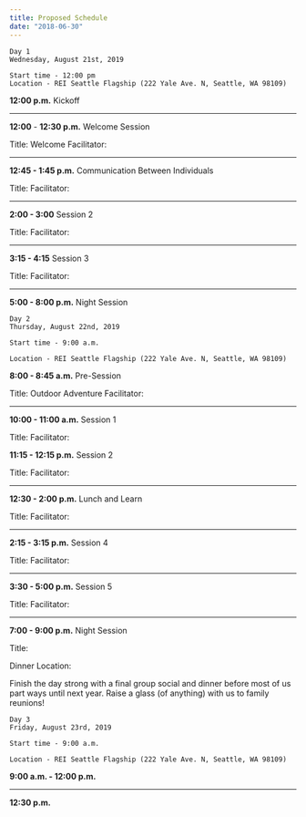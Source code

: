 ```yaml
---
title: Proposed Schedule
date: "2018-06-30"
---
```


	Day 1
	Wednesday, August 21st, 2019

	Start time - 12:00 pm 
	Location - REI Seattle Flagship (222 Yale Ave. N, Seattle, WA 98109)


**12:00 p.m.**			Kickoff
***
**12:00** - **12:30 p.m.** 		Welcome Session

Title: Welcome
Facilitator: 


***
**12:45 - 1:45 p.m.** 		Communication Between Individuals

Title: 
Facilitator: 

***

**2:00 - 3:00**			Session 2

Title: 
Facilitator: 

***

**3:15 - 4:15**			Session 3

Title: 
Facilitator: 

***

**5:00 - 8:00 p.m.** 		Night Session


	
	Day 2
	Thursday, August 22nd, 2019

	Start time - 9:00 a.m. 

	Location - REI Seattle Flagship (222 Yale Ave. N, Seattle, WA 98109)

**8:00 - 8:45 a.m.** 		Pre-Session
				
Title: Outdoor Adventure
Facilitator: 

***

**10:00 - 11:00 a.m.** 		Session 1
				
Title: 
Facilitator: 


**11:15 - 12:15 p.m.**		Session 2
				
Title: 
Facilitator: 

***

**12:30 - 2:00 p.m.** 		Lunch and Learn

Title: 
Facilitator: 

***

**2:15 - 3:15 p.m.**		Session 4

Title: 
Facilitator: 

***

**3:30 - 5:00 p.m.**		Session 5

Title: 
Facilitator: 

***

**7:00 - 9:00 p.m.** 		Night Session

Title:			

Dinner
Location: 

Finish the day strong with a final group social and dinner before most of us part ways until next year. Raise a glass (of anything) with us to family reunions!


	Day 3
	Friday, August 23rd, 2019

	Start time - 9:00 a.m.

	Location - REI Seattle Flagship (222 Yale Ave. N, Seattle, WA 98109)

**9:00 a.m. - 12:00 p.m.**

***

**12:30 p.m.**